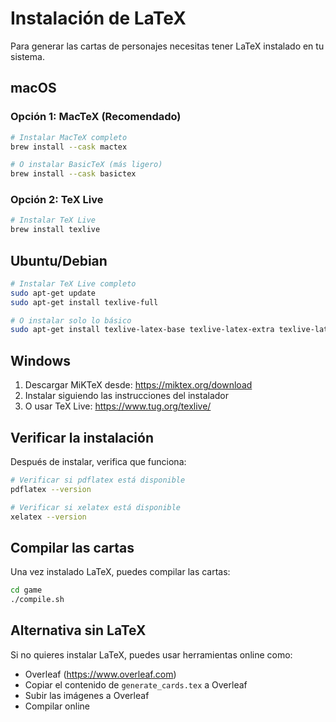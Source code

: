 # Instalación de LaTeX

Para generar las cartas de personajes necesitas tener LaTeX instalado en tu sistema.

## macOS

### Opción 1: MacTeX (Recomendado)
```bash
# Instalar MacTeX completo
brew install --cask mactex

# O instalar BasicTeX (más ligero)
brew install --cask basictex
```

### Opción 2: TeX Live
```bash
# Instalar TeX Live
brew install texlive
```

## Ubuntu/Debian

```bash
# Instalar TeX Live completo
sudo apt-get update
sudo apt-get install texlive-full

# O instalar solo lo básico
sudo apt-get install texlive-latex-base texlive-latex-extra texlive-latex-recommended
```

## Windows

1. Descargar MiKTeX desde: https://miktex.org/download
2. Instalar siguiendo las instrucciones del instalador
3. O usar TeX Live: https://www.tug.org/texlive/

## Verificar la instalación

Después de instalar, verifica que funciona:

```bash
# Verificar si pdflatex está disponible
pdflatex --version

# Verificar si xelatex está disponible
xelatex --version
```

## Compilar las cartas

Una vez instalado LaTeX, puedes compilar las cartas:

```bash
cd game
./compile.sh
```

## Alternativa sin LaTeX

Si no quieres instalar LaTeX, puedes usar herramientas online como:
- Overleaf (https://www.overleaf.com)
- Copiar el contenido de `generate_cards.tex` a Overleaf
- Subir las imágenes a Overleaf
- Compilar online 